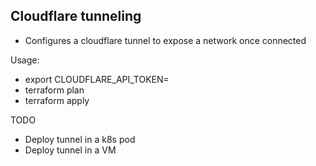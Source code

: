 ## Cloudflare tunneling 

- Configures a cloudflare tunnel to expose a network once connected

Usage:
- export CLOUDFLARE_API_TOKEN=<TOKEN>
- terraform plan 
- terraform apply 

TODO
- Deploy tunnel in a k8s pod 
- Deploy tunnel in a VM